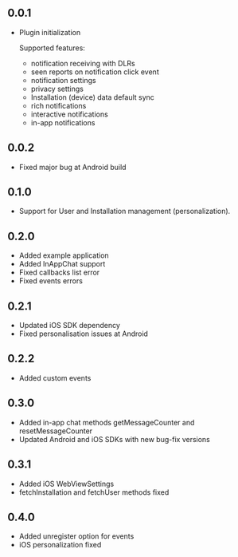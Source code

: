 ## 0.0.1

* Plugin initialization
  
  Supported features:
    - notification receiving with DLRs
    - seen reports on notification click event
    - notification settings
    - privacy settings
    - Installation (device) data default sync
    - rich notifications
    - interactive notifications
    - in-app notifications

## 0.0.2

* Fixed major bug at Android build

## 0.1.0

* Support for User and Installation management (personalization).

## 0.2.0

* Added example application
* Added InAppChat support  
* Fixed callbacks list error
* Fixed events errors

## 0.2.1
* Updated iOS SDK dependency
* Fixed personalisation issues at Android

## 0.2.2
* Added custom events

## 0.3.0
* Added in-app chat methods getMessageCounter and resetMessageCounter
* Updated Android and iOS SDKs with new bug-fix versions

## 0.3.1
* Added iOS WebViewSettings
* fetchInstallation and fetchUser methods fixed

## 0.4.0
* Added unregister option for events
* iOS personalization fixed